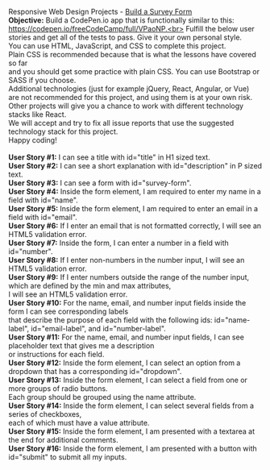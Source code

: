 Responsive Web Design Projects - [Build a Survey Form](https://learn.freecodecamp.org/responsive-web-design/responsive-web-design-projects/build-a-survey-form/)
<br>
**Objective:** Build a CodePen.io app that is functionally similar to this: https://codepen.io/freeCodeCamp/full/VPaoNP.<br>
Fulfill the below user stories and get all of the tests to pass. Give it your own personal style.<br>
You can use HTML, JavaScript, and CSS to complete this project.<br>
Plain CSS is recommended because that is what the lessons have covered so far <br>
and you should get some practice with plain CSS. You can use Bootstrap or SASS if you choose.<br>
Additional technologies (just for example jQuery, React, Angular, or Vue) <br>
are not recommended for this project, and using them is at your own risk. <br>
Other projects will give you a chance to work with different technology stacks like React. <br>
We will accept and try to fix all issue reports that use the suggested technology stack for this project.<br>
Happy coding!
<br><br>
**User Story #1:** I can see a title with id="title" in H1 sized text.<br>
**User Story #2:** I can see a short explanation with id="description" in P sized text.<br>
**User Story #3:** I can see a form with id="survey-form".<br>
**User Story #4:** Inside the form element, I am required to enter my name in a field with id="name".<br>
**User Story #5:** Inside the form element, I am required to enter an email in a field with id="email".<br>
**User Story #6:** If I enter an email that is not formatted correctly, I will see an HTML5 validation error.<br>
**User Story #7:** Inside the form, I can enter a number in a field with id="number".<br>
**User Story #8:** If I enter non-numbers in the number input, I will see an HTML5 validation error.<br>
**User Story #9:** If I enter numbers outside the range of the number input, which are defined by the min and max attributes,<br> 
I will see an HTML5 validation error.<br>
**User Story #10:** For the name, email, and number input fields inside the form I can see corresponding labels<br>
that describe the purpose of each field with the following ids: id="name-label", id="email-label", and id="number-label".<br>
**User Story #11:** For the name, email, and number input fields, I can see placeholder text that gives me a description<br>
or instructions for each field.<br>
**User Story #12:** Inside the form element, I can select an option from a dropdown that has a corresponding id="dropdown".<br>
**User Story #13:** Inside the form element, I can select a field from one or more groups of radio buttons. <br>
Each group should be grouped using the name attribute.<br>
**User Story #14:** Inside the form element, I can select several fields from a series of checkboxes,<br>
each of which must have a value attribute.<br>
**User Story #15:** Inside the form element, I am presented with a textarea at the end for additional comments.<br>
**User Story #16:** Inside the form element, I am presented with a button with id="submit" to submit all my inputs.<br>
